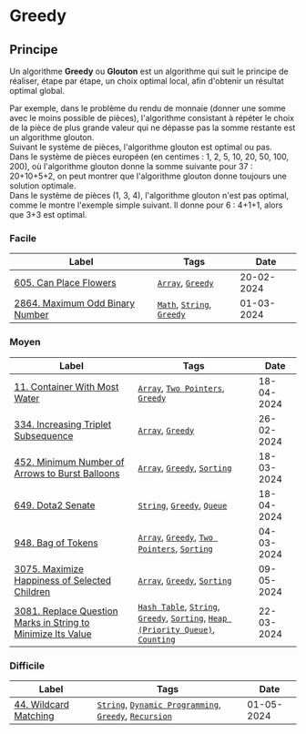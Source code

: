 # Greedy

## Principe

Un algorithme **Greedy** ou **Glouton** est un algorithme qui suit le principe de réaliser, étape par étape, un choix optimal local, afin d'obtenir un résultat optimal global.

Par exemple, dans le problème du rendu de monnaie (donner une somme avec le moins possible de pièces), l'algorithme consistant à répéter le choix de la pièce de plus grande valeur qui ne dépasse pas la somme restante est un algorithme glouton.  
Suivant le système de pièces, l'algorithme glouton est optimal ou pas.  
Dans le système de pièces européen (en centimes : 1, 2, 5, 10, 20, 50, 100, 200), où l'algorithme glouton donne la somme suivante pour 37 : 20+10+5+2, on peut montrer que l'algorithme glouton donne toujours une solution optimale.  
Dans le système de pièces (1, 3, 4), l'algorithme glouton n'est pas optimal, comme le montre l'exemple simple suivant. Il donne pour 6 : 4+1+1, alors que 3+3 est optimal.

### Facile

| Label                                                                                   | Tags                                                                  | Date       |
| --------------------------------------------------------------------------------------- | --------------------------------------------------------------------- | ---------- |
| [605. Can Place Flowers](../Probleme/0605.%20Can%20Place%20Flowers/)                    | [`Array`](./array.md), [`Greedy`](./greedy.md)                        | 20-02-2024 |
| [2864. Maximum Odd Binary Number](../Probleme/2864.%20Maximum%20Odd%20Binary%20Number/) | [`Math`](./math.md), [`String`](./string.md), [`Greedy`](./greedy.md) | 01-03-2024 |

### Moyen

| Label                                                                                                                                                       | Tags                                                                                                                                                                                      | Date       |
| ----------------------------------------------------------------------------------------------------------------------------------------------------------- | ----------------------------------------------------------------------------------------------------------------------------------------------------------------------------------------- | ---------- |
| [11. Container With Most Water](../Probleme/0011.%20Container%20With%20Most%20Water/)                                                                       | [`Array`](./array.md), [`Two Pointers`](./two_pointers.md), [`Greedy`](./greedy.md)                                                                                                       | 18-04-2024 |
| [334. Increasing Triplet Subsequence](../Probleme/0334.%20Increasing%20Triplet%20Subsequence/)                                                              | [`Array`](./array.md), [`Greedy`](./greedy.md)                                                                                                                                            | 26-02-2024 |
| [452. Minimum Number of Arrows to Burst Balloons](../Probleme/0452.%20Minimum%20Number%20of%20Arrows%20to%20Burst%20Balloons/)                              | [`Array`](./array.md), [`Greedy`](./greedy.md), [`Sorting`](./sorting.md)                                                                                                                 | 18-03-2024 |
| [649. Dota2 Senate](../Probleme/0649.%20Dota2%20Senate/)                                                                                                    | [`String`](./string.md), [`Greedy`](./greedy.md), [`Queue`](./queue.md)                                                                                                                   | 18-04-2024 |
| [948. Bag of Tokens](../Probleme/0948.%20Bag%20of%20Tokens/)                                                                                                | [`Array`](./array.md), [`Greedy`](./greedy.md), [`Two Pointers`](./two_pointers.md), [`Sorting`](./sorting.md)                                                                            | 04-03-2024 |
| [3075. Maximize Happiness of Selected Children](../Probleme/3075.%20Maximize%20Happiness%20of%20Selected%20Children/)                                       | [`Array`](./array.md), [`Greedy`](./greedy.md), [`Sorting`](./sorting.md)                                                                                                                 | 09-05-2024 |
| [3081. Replace Question Marks in String to Minimize Its Value](../Probleme/3081.%20Replace%20Question%20Marks%20in%20String%20to%20Minimize%20Its%20Value/) | [`Hash Table`](./hash_table.md), [`String`](./string.md), [`Greedy`](./greedy.md), [`Sorting`](./sorting.md), [`Heap (Priority Queue)`](./priority_queue.md), [`Counting`](./counting.md) | 22-03-2024 |

### Difficile

| Label                                                             | Tags                                                                                                              | Date       |
| ----------------------------------------------------------------- | ----------------------------------------------------------------------------------------------------------------- | ---------- |
| [44. Wildcard Matching](../Probleme/0044.%20Wildcard%20Matching/) | [`String`](./string.md), [`Dynamic Programming`](./dp.md), [`Greedy`](./greedy.md), [`Recursion`](./recursion.md) | 01-05-2024 |

